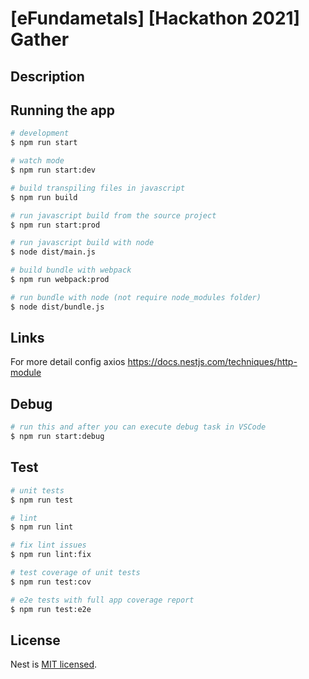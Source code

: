 # [eFundametals] [Hackathon 2021] Gather

## Description

## Running the app

```bash
# development
$ npm run start

# watch mode
$ npm run start:dev

# build transpiling files in javascript
$ npm run build

# run javascript build from the source project
$ npm run start:prod

# run javascript build with node
$ node dist/main.js

# build bundle with webpack
$ npm run webpack:prod

# run bundle with node (not require node_modules folder)
$ node dist/bundle.js
```

## Links

For more detail config axios https://docs.nestjs.com/techniques/http-module

## Debug

```bash
# run this and after you can execute debug task in VSCode
$ npm run start:debug

```

## Test

```bash
# unit tests
$ npm run test

# lint
$ npm run lint

# fix lint issues
$ npm run lint:fix

# test coverage of unit tests
$ npm run test:cov

# e2e tests with full app coverage report
$ npm run test:e2e

```

## License

Nest is [MIT licensed](LICENSE).
